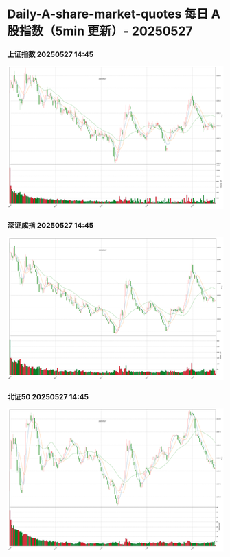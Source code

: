 
# Daily-A-share-market-quotes 每日 A 股指数（5min 更新）- 20250527

### 上证指数 20250527 14:45
![](./fig/2025/5/20250527-sh000001.png)

### 深证成指 20250527 14:45
![](./fig/2025/5/20250527-sz399001.png)

### 北证50 20250527 14:45
![](./fig/2025/5/20250527-bj899050.png)
